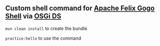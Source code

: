 ## Custom shell command for [Apache Felix Gogo Shell](https://felix.apache.org/documentation/subprojects/apache-felix-gogo.html) via [OSGi DS](https://enroute.osgi.org/FAQ/300-declarative-services.html)   
`mvn clean install` to create the bundle  
  
`practice:hello` to use the command